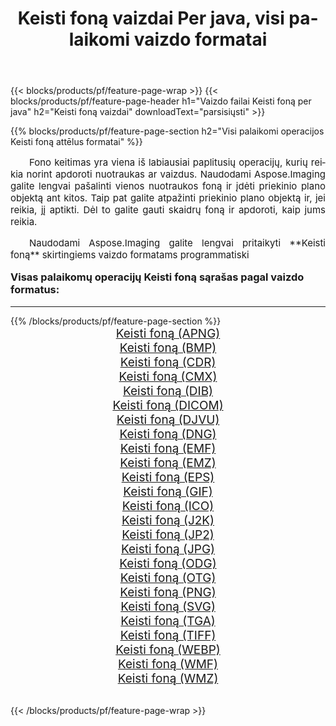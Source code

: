 ﻿---
title: Keisti foną vaizdai Per java, visi palaikomi vaizdo formatai 
weight: 3920
url: /lt/java/change-background/ 
lang: lt
langdirlevel: 2
locales: zh-hans,ja,it,ru,de,es,fr,nl,id,lt,pl,pt,vi,tr,ko,zh-hant,ar,hi,th,sv,cs,uk,he
description: Naudodami Aspose.Imaging galite lengvai sukurti Keisti foną vaizdus per java
---

{{< blocks/products/pf/feature-page-wrap >}}
{{< blocks/products/pf/feature-page-header h1="Vaizdo failai Keisti foną per java" h2="Keisti foną vaizdai" downloadText="parsisiųsti" >}}


{{% blocks/products/pf/feature-page-section  h2="Visi palaikomi operacijos Keisti foną attēlus formatai" %}}
<p align="justify" style="text-indent:2em;font-size:15px;">
Fono keitimas yra viena iš labiausiai paplitusių operacijų, kurių reikia norint apdoroti nuotraukas ar vaizdus. Naudodami Aspose.Imaging galite lengvai pašalinti vienos nuotraukos foną ir įdėti priekinio plano objektą ant kitos. Taip pat galite atpažinti priekinio plano objektą ir, jei reikia, jį aptikti. Dėl to galite gauti skaidrų foną ir apdoroti, kaip jums reikia.
</p>
<p align="justify" style="text-indent:2em;font-size:15px;">
Naudodami Aspose.Imaging galite lengvai pritaikyti **Keisti foną** skirtingiems vaizdo formatams programmatiski
</p>
<h3 style="margin-top:16px;">
Visas palaikomų operacijų Keisti foną sąrašas pagal vaizdo formatus:
</h3>
<hr/>
{{% /blocks/products/pf/feature-page-section %}}
<div class="container-fluid productfamilypage bg-gray">
    <div class="convertypes bg-gray agp-content section">
        <div class="container">
		<div class="row other-converters" style="gap: 10px;font-size: 19px;text-align:center;">
		    <div class='col-md-3 other-converter remove-lp remove-rp'><a href="/imaging/lt/java/change-background/apng/" style="padding:15px;">Keisti foną (APNG)</a></div><div class='col-md-3 other-converter remove-lp remove-rp'><a href="/imaging/lt/java/change-background/bmp/" style="padding:15px;">Keisti foną (BMP)</a></div><div class='col-md-3 other-converter remove-lp remove-rp'><a href="/imaging/lt/java/change-background/cdr/" style="padding:15px;">Keisti foną (CDR)</a></div><div class='col-md-3 other-converter remove-lp remove-rp'><a href="/imaging/lt/java/change-background/cmx/" style="padding:15px;">Keisti foną (CMX)</a></div><div class='col-md-3 other-converter remove-lp remove-rp'><a href="/imaging/lt/java/change-background/dib/" style="padding:15px;">Keisti foną (DIB)</a></div><div class='col-md-3 other-converter remove-lp remove-rp'><a href="/imaging/lt/java/change-background/dicom/" style="padding:15px;">Keisti foną (DICOM)</a></div><div class='col-md-3 other-converter remove-lp remove-rp'><a href="/imaging/lt/java/change-background/djvu/" style="padding:15px;">Keisti foną (DJVU)</a></div><div class='col-md-3 other-converter remove-lp remove-rp'><a href="/imaging/lt/java/change-background/dng/" style="padding:15px;">Keisti foną (DNG)</a></div><div class='col-md-3 other-converter remove-lp remove-rp'><a href="/imaging/lt/java/change-background/emf/" style="padding:15px;">Keisti foną (EMF)</a></div><div class='col-md-3 other-converter remove-lp remove-rp'><a href="/imaging/lt/java/change-background/emz/" style="padding:15px;">Keisti foną (EMZ)</a></div><div class='col-md-3 other-converter remove-lp remove-rp'><a href="/imaging/lt/java/change-background/eps/" style="padding:15px;">Keisti foną (EPS)</a></div><div class='col-md-3 other-converter remove-lp remove-rp'><a href="/imaging/lt/java/change-background/gif/" style="padding:15px;">Keisti foną (GIF)</a></div><div class='col-md-3 other-converter remove-lp remove-rp'><a href="/imaging/lt/java/change-background/ico/" style="padding:15px;">Keisti foną (ICO)</a></div><div class='col-md-3 other-converter remove-lp remove-rp'><a href="/imaging/lt/java/change-background/j2k/" style="padding:15px;">Keisti foną (J2K)</a></div><div class='col-md-3 other-converter remove-lp remove-rp'><a href="/imaging/lt/java/change-background/jp2/" style="padding:15px;">Keisti foną (JP2)</a></div><div class='col-md-3 other-converter remove-lp remove-rp'><a href="/imaging/lt/java/change-background/jpg/" style="padding:15px;">Keisti foną (JPG)</a></div><div class='col-md-3 other-converter remove-lp remove-rp'><a href="/imaging/lt/java/change-background/odg/" style="padding:15px;">Keisti foną (ODG)</a></div><div class='col-md-3 other-converter remove-lp remove-rp'><a href="/imaging/lt/java/change-background/otg/" style="padding:15px;">Keisti foną (OTG)</a></div><div class='col-md-3 other-converter remove-lp remove-rp'><a href="/imaging/lt/java/change-background/png/" style="padding:15px;">Keisti foną (PNG)</a></div><div class='col-md-3 other-converter remove-lp remove-rp'><a href="/imaging/lt/java/change-background/svg/" style="padding:15px;">Keisti foną (SVG)</a></div><div class='col-md-3 other-converter remove-lp remove-rp'><a href="/imaging/lt/java/change-background/tga/" style="padding:15px;">Keisti foną (TGA)</a></div><div class='col-md-3 other-converter remove-lp remove-rp'><a href="/imaging/lt/java/change-background/tiff/" style="padding:15px;">Keisti foną (TIFF)</a></div><div class='col-md-3 other-converter remove-lp remove-rp'><a href="/imaging/lt/java/change-background/webp/" style="padding:15px;">Keisti foną (WEBP)</a></div><div class='col-md-3 other-converter remove-lp remove-rp'><a href="/imaging/lt/java/change-background/wmf/" style="padding:15px;">Keisti foną (WMF)</a></div><div class='col-md-3 other-converter remove-lp remove-rp'><a href="/imaging/lt/java/change-background/wmz/" style="padding:15px;">Keisti foną (WMZ)</a></div>
                </div>
        </div>
    </div>
</div>
<br/>

{{< /blocks/products/pf/feature-page-wrap >}}

